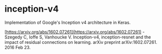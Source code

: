 # inception-v4

Implementation of Google's Inception v4 architecture in Keras.

[https://arxiv.org/abs/1602.07261](https://arxiv.org/abs/1602.07261) - Szegedy C, Ioffe S, Vanhoucke V. Inception-v4, inception-resnet and the impact of residual connections on learning. arXiv preprint arXiv:1602.07261. 2016 Feb 23.
